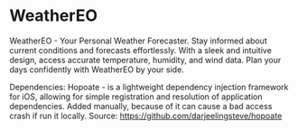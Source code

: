 # WeatherEO
WeatherEO - Your Personal Weather Forecaster. Stay informed about current conditions and forecasts effortlessly. With a sleek and intuitive design, access accurate temperature, humidity, and wind data. Plan your days confidently with WeatherEO by your side.  

Dependencies: Hopoate - is a lightweight dependency injection framework for iOS, allowing for simple registration and resolution of application dependencies. Added manually, because of it can cause a bad access crash if run it locally. Source: https://github.com/darjeelingsteve/hopoate
